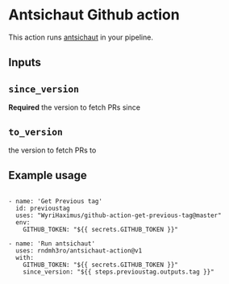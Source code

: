 # Antsichaut Github action

This action runs [antsichaut](https://github.com/rndmh3ro/antsichaut) in your pipeline.

## Inputs

## `since_version`

**Required** the version to fetch PRs since

## `to_version`

the version to fetch PRs to

## Example usage

```

- name: 'Get Previous tag'
  id: previoustag
  uses: "WyriHaximus/github-action-get-previous-tag@master"
  env:
    GITHUB_TOKEN: "${{ secrets.GITHUB_TOKEN }}"

- name: 'Run antsichaut'
  uses: rndmh3ro/antsichaut-action@v1
  with:
    GITHUB_TOKEN: "${{ secrets.GITHUB_TOKEN }}"
    since_version: "${{ steps.previoustag.outputs.tag }}"

